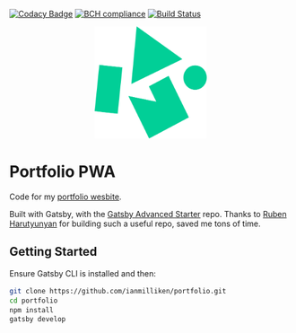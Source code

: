 [![Codacy Badge](https://api.codacy.com/project/badge/Grade/cc729f1333e3400aa511a67a21ec9e3c)](https://www.codacy.com/app/ianmilliken/portfolio?utm_source=github.com&amp;utm_medium=referral&amp;utm_content=ianmilliken/portfolio&amp;utm_campaign=Badge_Grade)
[![BCH compliance](https://bettercodehub.com/edge/badge/ianmilliken/portfolio?branch=master)](https://bettercodehub.com/)
[![Build Status](https://travis-ci.org/ianmilliken/portfolio.svg?branch=master)](https://travis-ci.org/ianmilliken/portfolio)


<div align="center">
    <img src="static/logos/logo-1024.png" alt="Logo" width='200px' height='200px'/>
</div>

# Portfolio PWA

Code for my [portfolio wesbite](https://ianmilliken.netlify.com/). 

Built with Gatsby, with the [Gatsby Advanced Starter](https://github.com/Vagr9K/gatsby-advanced-starter) repo. Thanks to [Ruben Harutyunyan](https://github.com/Vagr9K) for building such a useful repo, saved me tons of time.

## Getting Started

Ensure Gatsby CLI is installed and then:

```sh
git clone https://github.com/ianmilliken/portfolio.git
cd portfolio
npm install
gatsby develop
```
